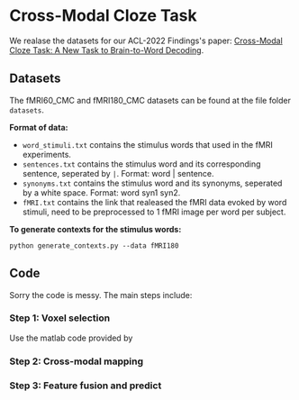 # Cross-Modal Cloze Task

We realase the datasets for our ACL-2022 Findings's paper: [Cross-Modal Cloze Task: A New Task to Brain-to-Word Decoding](https://aclanthology.org/2022.findings-acl.54.pdf). 


## Datasets
The fMRI60_CMC and fMRI180_CMC datasets can be found at the file folder `datasets`. 

**Format of data:**

* `word_stimuli.txt` contains the stimulus words that used in the fMRI experiments. 
* `sentences.txt` contains the stimulus word and its corresponding sentence, seperated by `|`. Format: word | sentence.
* `synonyms.txt` contains the stimulus word and its synonyms, seperated by a white space. Format: word syn1 syn2.
* `fMRI.txt` contains the link that realeased the fMRI data evoked by word stimuli, need to be preprocessed to 1 fMRI image per word per subject.


**To generate contexts for the stimulus words:**
```
python generate_contexts.py --data fMRI180
```

## Code
Sorry the code is messy. The main steps include:

### Step 1: Voxel selection 
Use the matlab code provided by 

### Step 2: Cross-modal mapping

### Step 3: Feature fusion and predict

